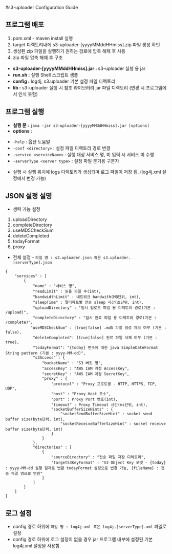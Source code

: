 #s3-uploader Configuration Guide

## 프로그램 배포

>
1. pom.xml - maven install 실행 
2. target 디렉토리내에 s3-uploader-[yyyyMMddHHmiss].zip 파일 생성 확인
3. 생성된 zip 파일을 실행하기 원하는 경로에 압축 해제 후 사용
4. zip 파일 압축 해제 후 구조

>>
* **s3-uploader-[yyyyMMddHHmiss].jar :** s3-uploader 실행 용 jar
* **run.sh :** 실행 Shell 스크립트 샘플
* **config :** log4j, s3.uploader 기본 설정 파일 디렉토리
* **lib :** s3-uploader 실행 시 참조 라이브러리 jar 파일 디렉토리 (변경 시 프로그램에서 인식 못함)

## 프로그램 실행

>
* **실행 문 :** `java -jar s3-uploader-[yyyyMMddHHmiss].jar [options]`
* **options :**

>>
* `-help` : 옵션 도움말
* `-conf <directory>` : 설정 파일 디렉토리 경로 변경
* `-service <serviceName>` : 실행 대상 서비스 명, 미 입력 시 서비스 미 수행
* `-serverType <server type>` : 설정 파일 분기용 구분자

>
* 실행 시 실행 위치에 logs 디렉토리가 생성되며 로그 파일이 저장 됨. (log4j.xml 설정에서 변경 가능)

## JSON 설정 설명

* 생략 가능 설정

> 
1. uploadDirectory
2. completeDirectory
3. useMD5CheckSum
4. deleteCompleted
5. todayFormat
6. proxy

* 전체 설정 - `파일 명 : s3.uploader.json 혹은 s3.uploader.[serverType].json` 

>
	{
		"services" : [ 
			{
				"name" : "서비스 명",
				"readLimit" : 읽을 파일 수(int),
				"bandwidthLimit" : 네트워크 bandwith(MB단위, int),
				"sleepTime" : 멀티파트별 전송 sleep 시간(초단위, int),
				"uploadDirectory" : "임시 업로드 파일 용 디렉토리 경로(기본 : /upload)",
				"completeDirectory" : "임시 완료 파일 용 디렉토리 경로(기본 : /complete)",
			   "useMD5CheckSum" : [true|false] .md5 파일 생성 체크 여부 (기본 : false),
				"deleteCompleted": [true|false] 완료 파일 삭제 여부 (기본 : true),
				"todayFormat": "{today} 변수에 대한 java SimpleDateFormat String pattern (기본 : yyyy-MM-dd)",
				"s3Access" : {
					"bucketName" : "S3 버킷 명",
					"accessKey" : "AWS IAM 계정 AccessKey",
					"secretKey" : "AWS IAM 계정 SecretKey",
					"proxy" : {
						"protocol" : "Proxy 프로토콜 - HTTP, HTTPS, TCP, UDP",
						"host" : "Proxy Host 주소",
						"port" : Proxy Port 번호(int),
						"timeout" : Proxy Timeout 시간(ms단위, int),
						"socketBufferSizeHints" : {
							"socketSendBufferSizeHint" : socket send buffer size(byte단위, int),
							"socketReceiveBufferSizeHint" : socket receive buffer size(byte단위, int)
						}
					}
				},
				"directories" : [ 
					{
						"sourceDirectory" : "전송 파일 저장 디렉토리",
						"targetS3KeyFormat" : "S3 Object Key 포맷 - {today} : yyyy-MM-dd 실행 일자로 변환 todayFormat 설정으로 변경 가능, {fileName} : 전송 파일 명으로 변환"
					} 
				]
			} 
		]
	}

## 로그 설정

>
* config 경로 하위에 `파일 명 : log4j.xml 혹은 log4j.[serverType].xml` 파일로 설정
* config 경로 하위에 로그 설정이 없을 경우 jar 프로그램 내부에 설정된 기본 log4j.xml 설정을 사용함.
